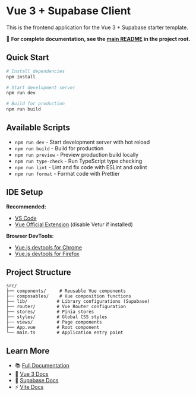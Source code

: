 # Vue 3 + Supabase Client

This is the frontend application for the Vue 3 + Supabase starter template.

📖 **For complete documentation, see the [main README](../README.md) in the project root.**

## Quick Start

```sh
# Install dependencies
npm install

# Start development server
npm run dev

# Build for production
npm run build
```

## Available Scripts

- `npm run dev` - Start development server with hot reload
- `npm run build` - Build for production
- `npm run preview` - Preview production build locally
- `npm run type-check` - Run TypeScript type checking
- `npm run lint` - Lint and fix code with ESLint and oxlint
- `npm run format` - Format code with Prettier

## IDE Setup

**Recommended:**
- [VS Code](https://code.visualstudio.com/)
- [Vue Official Extension](https://marketplace.visualstudio.com/items?itemName=Vue.volar) (disable Vetur if installed)

**Browser DevTools:**
- [Vue.js devtools for Chrome](https://chromewebstore.google.com/detail/vuejs-devtools/nhdogjmejiglipccpnnnanhbledajbpd)
- [Vue.js devtools for Firefox](https://addons.mozilla.org/en-US/firefox/addon/vue-js-devtools/)

## Project Structure

```
src/
├── components/     # Reusable Vue components
├── composables/    # Vue composition functions
├── lib/           # Library configurations (Supabase)
├── router/        # Vue Router configuration
├── stores/        # Pinia stores
├── styles/        # Global CSS styles
├── views/         # Page components
├── App.vue        # Root component
└── main.ts        # Application entry point
```

## Learn More

- 📚 [Full Documentation](../README.md)
- 🚀 [Vue 3 Docs](https://vuejs.org/)
- 🔐 [Supabase Docs](https://supabase.com/docs)
- ⚡ [Vite Docs](https://vitejs.dev/)
